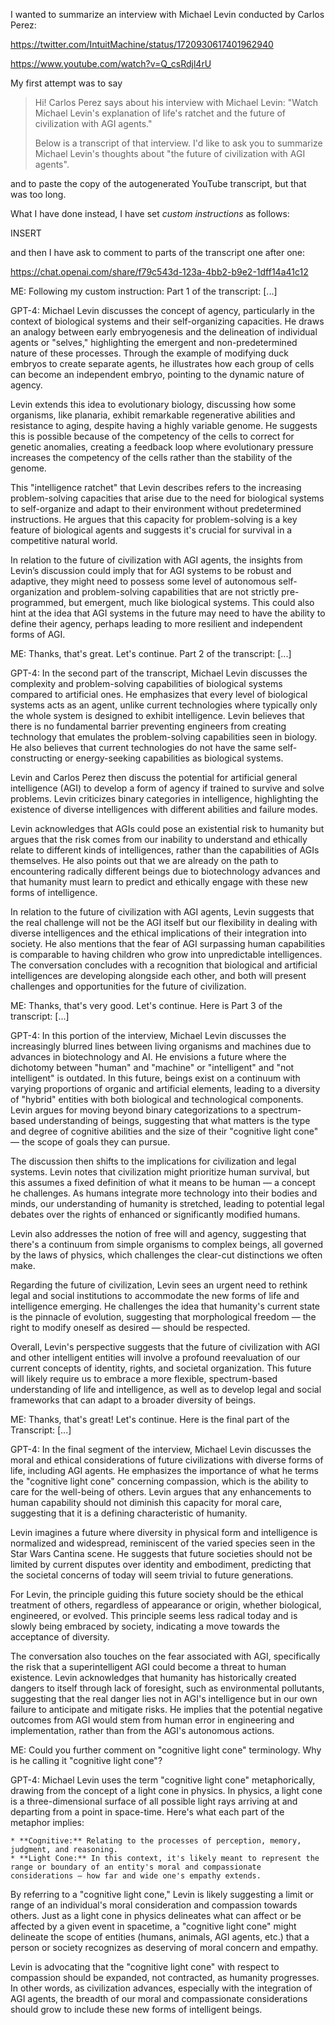 I wanted to summarize an interview with Michael Levin conducted by Carlos Perez:

https://twitter.com/IntuitMachine/status/1720930617401962940

https://www.youtube.com/watch?v=Q_csRdjl4rU

My first attempt was to say

>Hi! Carlos Perez says about his interview with Michael Levin:
"Watch Michael Levin's explanation of life's ratchet and the future of civilization with AGI agents."
>
>Below is a transcript of that interview. I'd like to ask you to summarize Michael Levin's thoughts about
"the future of civilization with AGI agents".

and to paste the copy of the autogenerated YouTube transcript, but that was too long.

What I have done instead, I have set _custom instructions_ as follows:

INSERT

and then I have ask to comment to parts of the transcript one after one:

https://chat.openai.com/share/f79c543d-123a-4bb2-b9e2-1dff14a41c12

ME: Following my custom instruction: Part 1 of the transcript: [...]

GPT-4: Michael Levin discusses the concept of agency, particularly in the context of biological systems and their self-organizing capacities. He draws an analogy between early embryogenesis and the delineation of individual agents or "selves," highlighting the emergent and non-predetermined nature of these processes. Through the example of modifying duck embryos to create separate agents, he illustrates how each group of cells can become an independent embryo, pointing to the dynamic nature of agency.

Levin extends this idea to evolutionary biology, discussing how some organisms, like planaria, exhibit remarkable regenerative abilities and resistance to aging, despite having a highly variable genome. He suggests this is possible because of the competency of the cells to correct for genetic anomalies, creating a feedback loop where evolutionary pressure increases the competency of the cells rather than the stability of the genome.

This "intelligence ratchet" that Levin describes refers to the increasing problem-solving capacities that arise due to the need for biological systems to self-organize and adapt to their environment without predetermined instructions. He argues that this capacity for problem-solving is a key feature of biological agents and suggests it's crucial for survival in a competitive natural world.

In relation to the future of civilization with AGI agents, the insights from Levin’s discussion could imply that for AGI systems to be robust and adaptive, they might need to possess some level of autonomous self-organization and problem-solving capabilities that are not strictly pre-programmed, but emergent, much like biological systems. This could also hint at the idea that AGI systems in the future may need to have the ability to define their agency, perhaps leading to more resilient and independent forms of AGI.

ME: Thanks, that's great. Let's continue. Part 2 of the transcript: [...]

GPT-4: In the second part of the transcript, Michael Levin discusses the complexity and problem-solving capabilities of biological systems compared to artificial ones. He emphasizes that every level of biological systems acts as an agent, unlike current technologies where typically only the whole system is designed to exhibit intelligence. Levin believes that there is no fundamental barrier preventing engineers from creating technology that emulates the problem-solving capabilities seen in biology. He also believes that current technologies do not have the same self-constructing or energy-seeking capabilities as biological systems.

Levin and Carlos Perez then discuss the potential for artificial general intelligence (AGI) to develop a form of agency if trained to survive and solve problems. Levin criticizes binary categories in intelligence, highlighting the existence of diverse intelligences with different abilities and failure modes.

Levin acknowledges that AGIs could pose an existential risk to humanity but argues that the risk comes from our inability to understand and ethically relate to different kinds of intelligences, rather than the capabilities of AGIs themselves. He also points out that we are already on the path to encountering radically different beings due to biotechnology advances and that humanity must learn to predict and ethically engage with these new forms of intelligence.

In relation to the future of civilization with AGI agents, Levin suggests that the real challenge will not be the AGI itself but our flexibility in dealing with diverse intelligences and the ethical implications of their integration into society. He also mentions that the fear of AGI surpassing human capabilities is comparable to having children who grow into unpredictable intelligences. The conversation concludes with a recognition that biological and artificial intelligences are developing alongside each other, and both will present challenges and opportunities for the future of civilization.

ME: Thanks, that's very good. Let's continue. Here is Part 3 of the transcript: [...]

GPT-4: In this portion of the interview, Michael Levin discusses the increasingly blurred lines between living organisms and machines due to advances in biotechnology and AI. He envisions a future where the dichotomy between "human" and "machine" or "intelligent" and "not intelligent" is outdated. In this future, beings exist on a continuum with varying proportions of organic and artificial elements, leading to a diversity of "hybrid" entities with both biological and technological components. Levin argues for moving beyond binary categorizations to a spectrum-based understanding of beings, suggesting that what matters is the type and degree of cognitive abilities and the size of their "cognitive light cone" — the scope of goals they can pursue.

The discussion then shifts to the implications for civilization and legal systems. Levin notes that civilization might prioritize human survival, but this assumes a fixed definition of what it means to be human — a concept he challenges. As humans integrate more technology into their bodies and minds, our understanding of humanity is stretched, leading to potential legal debates over the rights of enhanced or significantly modified humans.

Levin also addresses the notion of free will and agency, suggesting that there's a continuum from simple organisms to complex beings, all governed by the laws of physics, which challenges the clear-cut distinctions we often make.

Regarding the future of civilization, Levin sees an urgent need to rethink legal and social institutions to accommodate the new forms of life and intelligence emerging. He challenges the idea that humanity's current state is the pinnacle of evolution, suggesting that morphological freedom — the right to modify oneself as desired — should be respected.

Overall, Levin's perspective suggests that the future of civilization with AGI and other intelligent entities will involve a profound reevaluation of our current concepts of identity, rights, and societal organization. This future will likely require us to embrace a more flexible, spectrum-based understanding of life and intelligence, as well as to develop legal and social frameworks that can adapt to a broader diversity of beings.

ME: Thanks, that's great! Let's continue. Here is the final part of the Transcript: [...]

GPT-4: In the final segment of the interview, Michael Levin discusses the moral and ethical considerations of future civilizations with diverse forms of life, including AGI agents. He emphasizes the importance of what he terms the "cognitive light cone" concerning compassion, which is the ability to care for the well-being of others. Levin argues that any enhancements to human capability should not diminish this capacity for moral care, suggesting that it is a defining characteristic of humanity.

Levin imagines a future where diversity in physical form and intelligence is normalized and widespread, reminiscent of the varied species seen in the Star Wars Cantina scene. He suggests that future societies should not be limited by current disputes over identity and embodiment, predicting that the societal concerns of today will seem trivial to future generations.

For Levin, the principle guiding this future society should be the ethical treatment of others, regardless of appearance or origin, whether biological, engineered, or evolved. This principle seems less radical today and is slowly being embraced by society, indicating a move towards the acceptance of diversity.

The conversation also touches on the fear associated with AGI, specifically the risk that a superintelligent AGI could become a threat to human existence. Levin acknowledges that humanity has historically created dangers to itself through lack of foresight, such as environmental pollutants, suggesting that the real danger lies not in AGI's intelligence but in our own failure to anticipate and mitigate risks. He implies that the potential negative outcomes from AGI would stem from human error in engineering and implementation, rather than from the AGI's autonomous actions.

ME: Could you further comment on "cognitive light cone" terminology. Why is he calling it "cognitive light cone"?

GPT-4: Michael Levin uses the term "cognitive light cone" metaphorically, drawing from the concept of a light cone in physics. In physics, a light cone is a three-dimensional surface of all possible light rays arriving at and departing from a point in space-time. Here's what each part of the metaphor implies:

    * **Cognitive:** Relating to the processes of perception, memory, judgment, and reasoning.
    * **Light Cone:** In this context, it's likely meant to represent the range or boundary of an entity's moral and compassionate considerations — how far and wide one's empathy extends.

By referring to a "cognitive light cone," Levin is likely suggesting a limit or range of an individual's moral consideration and compassion towards others. Just as a light cone in physics delineates what can affect or be affected by a given event in spacetime, a "cognitive light cone" might delineate the scope of entities (humans, animals, AGI agents, etc.) that a person or society recognizes as deserving of moral concern and empathy.

Levin is advocating that the "cognitive light cone" with respect to compassion should be expanded, not contracted, as humanity progresses. In other words, as civilization advances, especially with the integration of AGI agents, the breadth of our moral and compassionate considerations should grow to include these new forms of intelligent beings.
